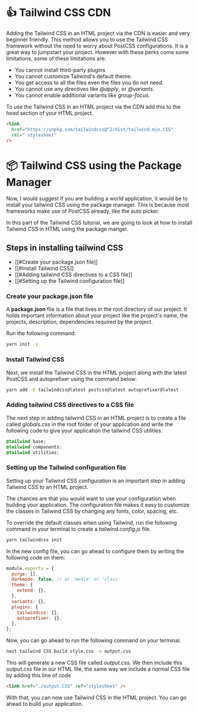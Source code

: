 # 👍 Tailwind CSS CDN

Adding the Tailwind CSS in an HTML project via the CDN is easier and very beginner friendly. This method allows you to use the Tailwind CSS framework without the need to worry about PostCSS configurations. It is a great way to jumpstart your project. However with these perks come some limitations, some of these limitations are:

- You cannot install third-party plugins
- You cannot customize Tailwind's default theme.
- You get access to all the files even the files you do not need.
- You cannot use any directives like _@apply_, or _@variants_.
- You cannot enable additional variants like _group-focus_.

To use the Tailwind CSS in an HTML project via the CDN add this to the _head_ section of your HTML project.

```html
<link
  href="https://unpkg.com/tailwindcss@^2/dist/tailwind.min.CSS"
  rel=" stylesheet"
/>
```

# 📦 Tailwind CSS using the Package Manager

Now, I would suggest if you are building a world application, it would be to install your tailwind CSS using the package manager. This is because most frameworks make use of PostCSS already, like the auto picker.

In this part of the Tailwind CSS tutorial, we are going to look at how to install Tailwind CSS in HTML using the package manger.

## Steps in installing tailwind CSS

- [[#Create your package.json file]]
- [[#Install Tailwind CSS]]
- [[#Adding tailwind CSS directives to a CSS file]]
- [[#Setting up the Tailwind configuration file]]

### Create your package.json file

A **package.json** file is a file that lives in the root directory of our project. It holds important information about your project like the project's name, the projects, description, dependencies required by the project.

Run the following command:

```sh
yarn init -y
```

### Install Tailwind CSS

Next, we install the Tailwind CSS in the HTML project along with the latest PostCSS and autoprefixer using the command below:

```sh
yarn add -D tailwindcss@latest postcss@latest autoprefixer@latest
```

### Adding tailwind CSS directives to a CSS file

The next step in adding tailwind CSS in an HTML project is to create a file called _globals.css_ in the root folder of your application and write the following code to give your application the tailwind CSS utilities.

```css
@tailwind base;
@tailwind components;
@tailwind utilities;
```

### Setting up the Tailwind configuration file

Setting up your Tailwind CSS configuration is an important step in adding Tailwind CSS to an HTML project.

The chances are that you would want to use your configuration when building your application. The configuration file makes it easy to customize the classes in Tailwind CSS by changing any fonts, color, spacing, etc.

To override the default classes when using Tailwind, run the following command in your terminal to create a _tailwind.config.js_ file.

```sh
yarn tailwindcss init
```

In the new config file, you can go ahead to configure them by writing the following code on them:

```js
module.exports = {
  purge: [],
  darkmode: false, // or 'media' or 'class'
  theme: {
    extend: {},
  },
  variants: {},
  plugins: {
    tailwindcss: {},
    autoprefixer: {},
  },
};
```

Now, you can go ahead to run the following command on your terminal.

```sh
next tailwind CSS build style.css -o output.css
```

This will generate a new CSS file called _output.css_. We then include this _output.css_ file in our HTML file, the same way we include a normal CSS file by adding this line of code

```html
<link href="./output.CSS" ref="stylesheet" />
```

With that, you can now use Tailwind CSS in the HTML project. You can go ahead to build your application.

